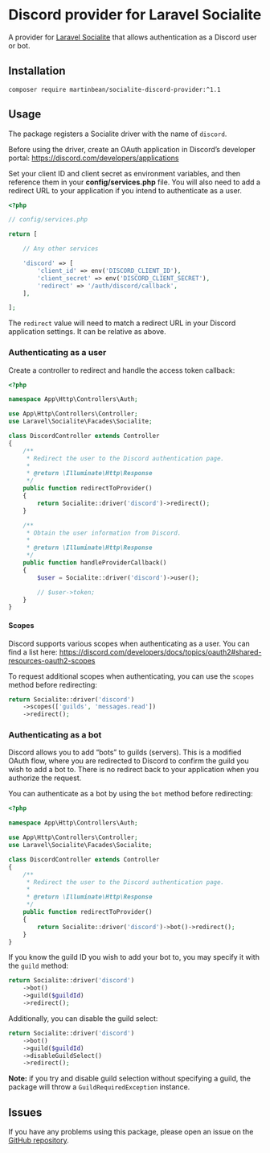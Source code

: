 # Discord provider for Laravel Socialite
A provider for [Laravel Socialite][1] that allows authentication as a Discord user or bot.

## Installation
```
composer require martinbean/socialite-discord-provider:^1.1
```

## Usage
The package registers a Socialite driver with the name of `discord`.

Before using the driver, create an OAuth application in Discord’s developer portal:
https://discord.com/developers/applications

Set your client ID and client secret as environment variables, and then reference them in your **config/services.php** file. You will also need to add a redirect URL to your application if you intend to authenticate as a user.

```php
<?php

// config/services.php

return [

    // Any other services

    'discord' => [
        'client_id' => env('DISCORD_CLIENT_ID'),
        'client_secret' => env('DISCORD_CLIENT_SECRET'),
        'redirect' => '/auth/discord/callback',
    ],

];
```

The `redirect` value will need to match a redirect URL in your Discord application settings. It can be relative as above.

### Authenticating as a user
Create a controller to redirect and handle the access token callback:

```php
<?php

namespace App\Http\Controllers\Auth;

use App\Http\Controllers\Controller;
use Laravel\Socialite\Facades\Socialite;

class DiscordController extends Controller
{
    /**
     * Redirect the user to the Discord authentication page.
     *
     * @return \Illuminate\Http\Response
     */
    public function redirectToProvider()
    {
        return Socialite::driver('discord')->redirect();
    }

    /**
     * Obtain the user information from Discord.
     *
     * @return \Illuminate\Http\Response
     */
    public function handleProviderCallback()
    {
        $user = Socialite::driver('discord')->user();

        // $user->token;
    }
}
```

#### Scopes
Discord supports various scopes when authenticating as a user. You can find a list here: https://discord.com/developers/docs/topics/oauth2#shared-resources-oauth2-scopes

To request additional scopes when authenticating, you can use the `scopes` method before redirecting:

```php
return Socialite::driver('discord')
    ->scopes(['guilds', 'messages.read'])
    ->redirect();
```

### Authenticating as a bot
Discord allows you to add “bots” to guilds (servers). This is a modified OAuth flow, where you are redirected to Discord to confirm the guild you wish to add a bot to. There is no redirect back to your application when you authorize the request.

You can authenticate as a bot by using the `bot` method before redirecting:

```php
<?php

namespace App\Http\Controllers\Auth;

use App\Http\Controllers\Controller;
use Laravel\Socialite\Facades\Socialite;

class DiscordController extends Controller
{
    /**
     * Redirect the user to the Discord authentication page.
     *
     * @return \Illuminate\Http\Response
     */
    public function redirectToProvider()
    {
        return Socialite::driver('discord')->bot()->redirect();
    }
}
```

If you know the guild ID you wish to add your bot to, you may specify it with the `guild` method:

```php
return Socialite::driver('discord')
    ->bot()
    ->guild($guildId)
    ->redirect();
```

Additionally, you can disable the guild select:

```php
return Socialite::driver('discord')
    ->bot()
    ->guild($guildId)
    ->disableGuildSelect()
    ->redirect();
```

**Note:** if you try and disable guild selection without specifying a guild, the package will throw a `GuildRequiredException` instance.

## Issues
If you have any problems using this package, please open an issue on the [GitHub repository][2].

[1]: https://laravel.com/docs/master/socialite
[2]: https://github.com/martinbean/socialite-discord-provider
